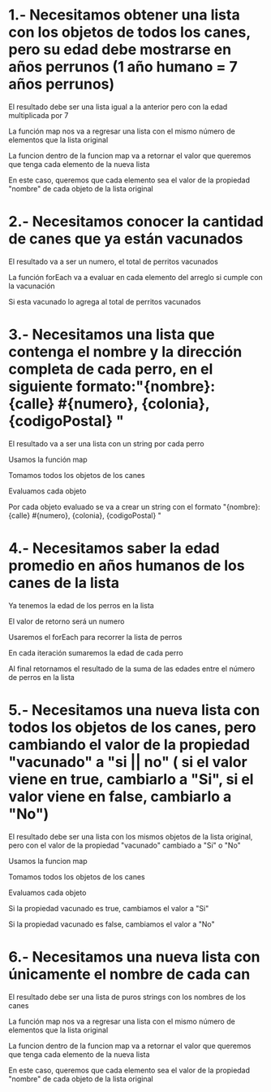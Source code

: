 # 1.- Necesitamos obtener una lista con los objetos de todos los canes, pero su edad debe mostrarse en años perrunos (1 año humano = 7 años perrunos)

El resultado debe ser una lista igual a la anterior pero con la edad
multiplicada por 7

La función map nos va a regresar una lista con el mismo número de
elementos que la lista original

La funcion dentro de la funcion map va a retornar el valor que queremos
que tenga cada elemento de la nueva lista

En este caso, queremos que cada elemento sea el valor de la propiedad
\"nombre\" de cada objeto de la lista original

# 2.- Necesitamos conocer la cantidad de canes que ya están vacunados

El resultado va a ser un numero, el total de perritos vacunados

La función forEach va a evaluar en cada elemento del arreglo si cumple
con la vacunación

Si esta vacunado lo agrega al total de perritos vacunados

# 3.- Necesitamos una lista que contenga el nombre y la dirección completa de cada perro, en el siguiente formato:\"{nombre}: {calle} #{numero}, {colonia}, {codigoPostal} \"

El resultado va a ser una lista con un string por cada perro

Usamos la función map

Tomamos todos los objetos de los canes

Evaluamos cada objeto

Por cada objeto evaluado se va a crear un string con el formato
\"{nombre}: {calle} #{numero}, {colonia}, {codigoPostal} \"

# 4.- Necesitamos saber la edad promedio en años humanos de los canes de la lista

Ya tenemos la edad de los perros en la lista

El valor de retorno será un numero

Usaremos el forEach para recorrer la lista de perros

En cada iteración sumaremos la edad de cada perro

Al final retornamos el resultado de la suma de las edades entre el
número de perros en la lista

# 5.- Necesitamos una nueva lista con todos los objetos de los canes, pero cambiando el valor de la propiedad \"vacunado\" a \"si \|\| no\" ( si el valor viene en true, cambiarlo a \"Si\", si el valor viene en false, cambiarlo a \"No\")

El resultado debe ser una lista con los mismos objetos de la lista
original, pero con el valor de la propiedad \"vacunado\" cambiado a
\"Si\" o \"No\"

Usamos la funcion map

Tomamos todos los objetos de los canes

Evaluamos cada objeto

Si la propiedad vacunado es true, cambiamos el valor a \"Si\"

Si la propiedad vacunado es false, cambiamos el valor a \"No\"

# 6.- Necesitamos una nueva lista con únicamente el nombre de cada can

El resultado debe ser una lista de puros strings con los nombres de los
canes

La función map nos va a regresar una lista con el mismo número de
elementos que la lista original

La funcion dentro de la funcion map va a retornar el valor que queremos
que tenga cada elemento de la nueva lista

En este caso, queremos que cada elemento sea el valor de la propiedad
\"nombre\" de cada objeto de la lista original

